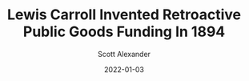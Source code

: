 ---
layout: podcast
title: "Lewis Carroll Invented Retroactive Public Goods Funding In 1894"
author: Scott Alexander
description: https://astralcodexten.substack.com/p/lewis-carroll-invented-retroactive
date: 2022-01-03
length: 1060275
duration: 265
guid: lewis-carroll-invented-retroactive
---